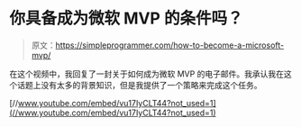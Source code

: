 # 你具备成为微软 MVP 的条件吗？

> 原文：<https://simpleprogrammer.com/how-to-become-a-microsoft-mvp/>

在这个视频中，我回复了一封关于如何成为微软 MVP 的电子邮件。我承认我在这个话题上没有太多的背景知识，但是我提供了一个策略来完成这个任务。

[//www.youtube.com/embed/vu17IyCLT44?not_used=1](//www.youtube.com/embed/vu17IyCLT44?not_used=1)